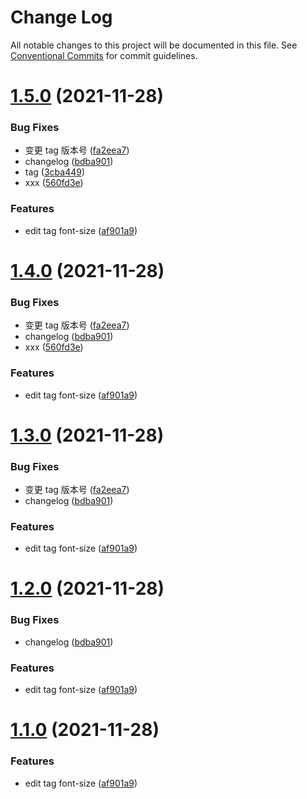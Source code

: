 # Change Log

All notable changes to this project will be documented in this file.
See [Conventional Commits](https://conventionalcommits.org) for commit guidelines.

# [1.5.0](https://github.com/weiTimes/monorepo-test/compare/tag@1.0.1...tag@1.5.0) (2021-11-28)


### Bug Fixes

* 变更 tag 版本号 ([fa2eea7](https://github.com/weiTimes/monorepo-test/commit/fa2eea7a2a5ef27965d91328162bda7160852e2e))
* changelog ([bdba901](https://github.com/weiTimes/monorepo-test/commit/bdba90144b1cfc60dccaaf393644c8b16af053c6))
* tag ([3cba449](https://github.com/weiTimes/monorepo-test/commit/3cba449000f0efa12e46140a3ba4f00b7c7cff6a))
* xxx ([560fd3e](https://github.com/weiTimes/monorepo-test/commit/560fd3e3b176b232a9581abbd1e566ded821e46d))


### Features

* edit tag font-size ([af901a9](https://github.com/weiTimes/monorepo-test/commit/af901a9e3f08e15c711704d3fdded58eacae259c))





# [1.4.0](https://github.com/weiTimes/monorepo-test/compare/tag@1.0.1...tag@1.4.0) (2021-11-28)


### Bug Fixes

* 变更 tag 版本号 ([fa2eea7](https://github.com/weiTimes/monorepo-test/commit/fa2eea7a2a5ef27965d91328162bda7160852e2e))
* changelog ([bdba901](https://github.com/weiTimes/monorepo-test/commit/bdba90144b1cfc60dccaaf393644c8b16af053c6))
* xxx ([560fd3e](https://github.com/weiTimes/monorepo-test/commit/560fd3e3b176b232a9581abbd1e566ded821e46d))


### Features

* edit tag font-size ([af901a9](https://github.com/weiTimes/monorepo-test/commit/af901a9e3f08e15c711704d3fdded58eacae259c))





# [1.3.0](https://github.com/weiTimes/monorepo-test/compare/tag@1.0.1...tag@1.3.0) (2021-11-28)


### Bug Fixes

* 变更 tag 版本号 ([fa2eea7](https://github.com/weiTimes/monorepo-test/commit/fa2eea7a2a5ef27965d91328162bda7160852e2e))
* changelog ([bdba901](https://github.com/weiTimes/monorepo-test/commit/bdba90144b1cfc60dccaaf393644c8b16af053c6))


### Features

* edit tag font-size ([af901a9](https://github.com/weiTimes/monorepo-test/commit/af901a9e3f08e15c711704d3fdded58eacae259c))





# [1.2.0](https://github.com/weiTimes/monorepo-test/compare/tag@1.0.1...tag@1.2.0) (2021-11-28)


### Bug Fixes

* changelog ([bdba901](https://github.com/weiTimes/monorepo-test/commit/bdba90144b1cfc60dccaaf393644c8b16af053c6))


### Features

* edit tag font-size ([af901a9](https://github.com/weiTimes/monorepo-test/commit/af901a9e3f08e15c711704d3fdded58eacae259c))





# [1.1.0](https://github.com/weiTimes/monorepo-test/compare/tag@1.0.1...tag@1.1.0) (2021-11-28)


### Features

* edit tag font-size ([af901a9](https://github.com/weiTimes/monorepo-test/commit/af901a9e3f08e15c711704d3fdded58eacae259c))
